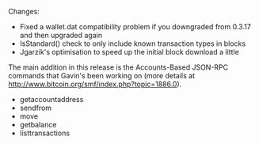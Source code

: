 Changes:
* Fixed a wallet.dat compatibility problem if you downgraded from 0.3.17 and then upgraded again
* IsStandard() check to only include known transaction types in blocks
* Jgarzik's optimisation to speed up the initial block download a little

The main addition in this release is the Accounts-Based JSON-RPC commands that Gavin's been working on (more details at http://www.bitcoin.org/smf/index.php?topic=1886.0).  
* getaccountaddress
* sendfrom
* move
* getbalance
* listtransactions

